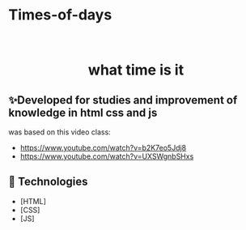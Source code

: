 # Times-of-days


﻿<h1 align="center">
what time is it
</h1>

## ✨Developed for studies and improvement of knowledge in html css and js
was based on this video class: 
- https://www.youtube.com/watch?v=b2K7eo5Jdj8
- https://www.youtube.com/watch?v=UXSWgnbSHxs

## 📌 Technologies <a name="technologies"/>

- [HTML]
- [CSS]
- [JS]



